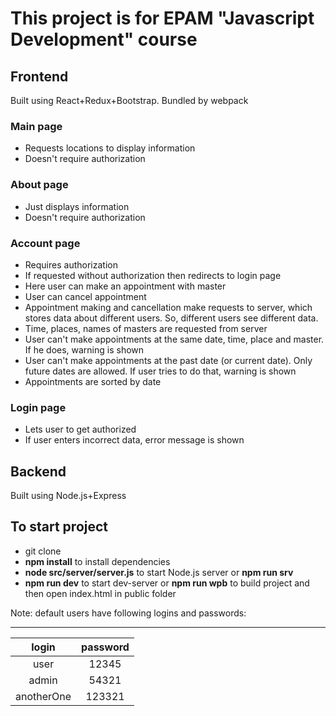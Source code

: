 # This project is for EPAM "Javascript Development" course

## Frontend

Built using React+Redux+Bootstrap. Bundled by webpack

### Main page

 - Requests locations to display information
 - Doesn't require authorization
 
### About page

 - Just displays information
 - Doesn't require authorization 
  
### Account page

 - Requires authorization
 - If requested without authorization then redirects to login page
 - Here user can make an appointment with master
 - User can cancel appointment
 - Appointment making and cancellation make requests to server, which stores data about different users. So, different users see different data.
 - Time, places, names of masters are requested from server
 - User can't make appointments at the same date, time, place and master. If he does, warning is shown
 - User can't make appointments at the past date (or current date). Only future dates are allowed. If user tries to do that, warning is shown
 - Appointments are sorted by date

### Login page 

 - Lets user to get authorized
 - If user enters incorrect data, error message is shown

## Backend 

Built using Node.js+Express

## To start project

- git clone
- **npm install** to install dependencies
- **node src/server/server.js** to start Node.js server or **npm run srv**
- **npm run dev** to start dev-server or **npm run wpb** to build project and then open index.html in public folder

Note: default users have following logins and passwords:

  -----------------------
 |   login    | password |
 |:----------:|:--------:|
 | user       | 12345    |
 | admin      | 54321    |
 | anotherOne | 123321   | 

  